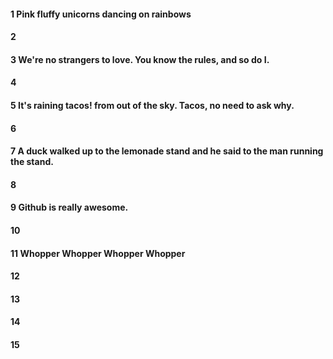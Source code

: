 #### 1 Pink fluffy unicorns dancing on rainbows
#### 2
#### 3 We're no strangers to love. You know the rules, and so do I.
#### 4
#### 5 It's raining tacos! from out of the sky. Tacos, no need to ask why.
#### 6
#### 7 A duck walked up to the lemonade stand and he said to the man running the stand.
#### 8
#### 9 Github is really awesome.
#### 10
#### 11 Whopper Whopper Whopper Whopper
#### 12
#### 13
#### 14
#### 15
